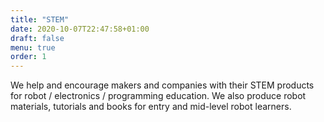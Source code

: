 ```yaml
---
title: "STEM"
date: 2020-10-07T22:47:58+01:00
draft: false
menu: true
order: 1
---
```

 
We help and encourage makers and companies with their STEM products for robot / electronics / programming education. We also produce robot materials, tutorials and books for entry and mid-level robot learners.
